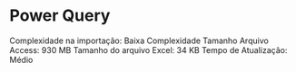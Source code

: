 # Power Query

Complexidade na importação: Baixa Complexidade
Tamanho Arquivo Access: 930 MB
Tamanho do arquivo Excel: 34 KB
Tempo de Atualização: Médio